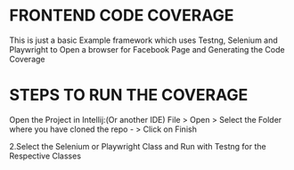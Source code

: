 # FRONTEND CODE COVERAGE

This is just a basic Example framework which uses Testng, Selenium and Playwright to Open a browser for Facebook Page and Generating the Code Coverage

# STEPS TO RUN THE COVERAGE

Open the Project in Intellij:(Or another IDE)
File > Open > Select the Folder where you have cloned the repo - > Click on Finish

2.Select the Selenium or Playwright Class and Run with Testng for the Respective Classes
